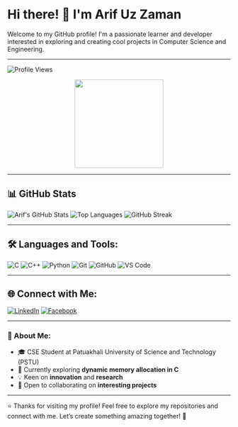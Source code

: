 # Hi there! 👋 I'm Arif Uz Zaman

Welcome to my GitHub profile! I'm a passionate learner and developer interested in exploring and creating cool projects in Computer Science and Engineering.

---

![Profile Views](https://komarev.com/ghpvc/?username=arif-z04&color=blue)

<div align="center">
  <img src="https://media.giphy.com/media/M9gbBd9nbDrOTu1Mqx/giphy.gif" width="200"/>
</div>

---

## 📊 GitHub Stats

![Arif's GitHub Stats](https://github-readme-stats.vercel.app/api?username=arif-z04&show_icons=true&theme=radical)
![Top Languages](https://github-readme-stats.vercel.app/api/top-langs/?username=arif-z04&layout=compact&theme=radical)
![GitHub Streak](https://streak-stats.demolab.com/?user=arif-z04&theme=radical)

---

## 🛠️ Languages and Tools:

![C](https://img.shields.io/badge/-C-00599C?style=flat&logo=c)
![C++](https://img.shields.io/badge/-C++-00599C?style=flat&logo=cplusplus)
![Python](https://img.shields.io/badge/-Python-3776AB?style=flat&logo=python)
![Git](https://img.shields.io/badge/-Git-F05032?style=flat&logo=git)
![GitHub](https://img.shields.io/badge/-GitHub-181717?style=flat&logo=github)
![VS Code](https://img.shields.io/badge/-VS%20Code-007ACC?style=flat&logo=visual-studio-code)

---

## 🌐 Connect with Me:

[![LinkedIn](https://img.shields.io/badge/LinkedIn-blue?style=flat&logo=linkedin)](https://www.linkedin.com/in/smarifuzzaman04/)
[![Facebook](https://img.shields.io/badge/Facebook-1877F2?style=flat&logo=facebook&logoColor=white)](https://www.facebook.com/arif.uz.zaman2003)

---

### 🚀 About Me:

- 🎓 CSE Student at Patuakhali University of Science and Technology (PSTU)
- 🌱 Currently exploring **dynamic memory allocation in C**
- 💡 Keen on **innovation** and **research**
- 🤝 Open to collaborating on **interesting projects**

---

⭐️ Thanks for visiting my profile! Feel free to explore my repositories and connect with me. Let’s create something amazing together! 🚀
